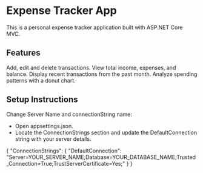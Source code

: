 # Expense Tracker App

This is a personal expense tracker application built with ASP.NET Core MVC. 

## Features

Add, edit and delete transactions.
View total income, expenses, and balance.
Display recent transactions from the past month.
Analyze spending patterns with a donut chart.

## Setup Instructions

Change Server Name and connectionString name:
   - Open appsettings.json.
   - Locate the ConnectionStrings section and update the DefaultConnection string with your server details.
   
   {
     "ConnectionStrings": {
       "DefaultConnection": "Server=YOUR_SERVER_NAME;Database=YOUR_DATABASE_NAME;Trusted_Connection=True;TrustServerCertificate=Yes;"
     }
   }
